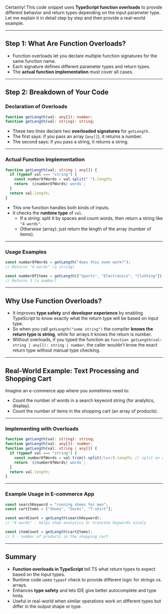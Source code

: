 Certainly! This code snippet uses **TypeScript function overloads** to provide different behavior and return types depending on the input parameter type. Let me explain it in detail step by step and then provide a real-world example.

***

## Step 1: What Are Function Overloads?

- Function overloads let you declare multiple function signatures for the same function name.
- Each signature defines different parameter types and return types.
- The **actual function implementation** must cover all cases.

***

## Step 2: Breakdown of Your Code

### Declaration of Overloads

```ts
function getLength(val: any[]): number;
function getLength(val: string): string;
```

- These two lines declare two **overloaded signatures** for `getLength`.
- The first says: if you pass an array (`any[]`), it returns a number.
- The second says: if you pass a string, it returns a string.

***

### Actual Function Implementation

```ts
function getLength(val: string | any[]) {
  if (typeof val === "string") {
    const numberOfWords = val.split(" ").length;
    return `${numberOfWords} words`;
  }
  return val.length;
}
```

- This one function handles both kinds of inputs.
- It checks the **runtime type** of `val`.
  - If a string: split it by spaces and count words, then return a string like `"4 words"`.
  - Otherwise (array): just return the length of the array (number of items).

***

### Usage Examples

```ts
const numberOfWords = getLength("does this even work?"); 
// Returns "4 words" (a string)

const numberOfItems = getLength(["Sports", "Electronics", "Clothing"]); 
// Returns 3 (a number)
```

***

## Why Use Function Overloads?

- It improves **type safety** and **developer experience** by enabling TypeScript to know exactly what the return type will be based on input type.
- So when you call `getLength("some string")` the compiler **knows the return type is string**, while for arrays it knows the return is number.
- Without overloads, if you typed the function as `function getLength(val: string | any[]): string | number`, the caller wouldn’t know the exact return type without manual type checking.

***

## Real-World Example: Text Processing and Shopping Cart

Imagine an e-commerce app where you sometimes need to:

- Count the number of words in a search keyword string (for analytics, display).
- Count the number of items in the shopping cart (an array of products).

***

### Implementing with Overloads

```ts
function getLength(val: string): string;
function getLength(val: any[]): number;
function getLength(val: string | any[]) {
  if (typeof val === "string") {
    const numberOfWords = val.trim().split(/\s+/).length; // split on any white space
    return `${numberOfWords} words`;
  }
  return val.length;
}
```

***

### Example Usage in E-commerce App

```ts
const searchKeyword = "running shoes for men";
const cartItems = ["Shoes", "Socks", "T-shirt"];

const wordCount = getLength(searchKeyword);
// "4 words" - helps show analytics or truncate keywords nicely

const itemCount = getLength(cartItems);
// 3 - number of products in the shopping cart
```

***

## Summary

- **Function overloads in TypeScript** tell TS what return types to expect based on the input types.
- Runtime code uses `typeof` check to provide different logic for strings vs. arrays.
- Enhances **type safety** and lets IDE give better autocomplete and type hints.
- Useful in real-world when similar operations work on different types but differ in the output shape or type.
